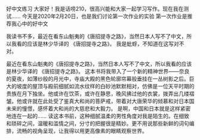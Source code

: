 好中文练习
大家好！我是话唠210，很高兴能和大家一起学习写作。现在我在测试……
今天是2020年2月20日，也是我们讨论第一次作业的实验
第一次作业是推荐我心中的好中文

我读书不多，最近在看东山魁夷的《唐招提寺之路》，当然日本人写不了中文，所以我看的应该是林少华译的 《唐招提寺之路》。
我是蚍蜉，不知道在这写对不对。

最近在看东山魁夷的《唐招提寺之路》，当然日本人写不了中文，所以我看的应该是林少华译的 《唐招提寺之路》。
这本书将我带入了一个新的精神世界——奈良的夏夜，如薄纱般的月光中，寺庙大殿的黑色轮廓帘幕般垂挂在一丛树影之后。巨大的坡度的屋顶与殿前细腻如流水纹样的白砂池默默相对，仿佛是一位天平时期的贵族在月下独坐。他或许在饮茶，或许在静思，晚风拂过他的衣裳，拨弄出几缕褶皱。他或许就在此处受了鉴真大和尚的菩萨戒，带着对大唐荣华的倾慕和对日本国未来的憧憬，感怀着大和尚的大慈悲和大毅力。
是啊，中国和日本就是这样紧密地连在一起的……
读这本书前，这种细腻温柔的男性角度对我是陌生的。在细致和琐碎之间，温暖和滥情之间，分寸的把握很是精妙。更不用说那些新鲜的词句编排，流畅的视角呈现，让我得以用更高像素的眼睛观察世界。
